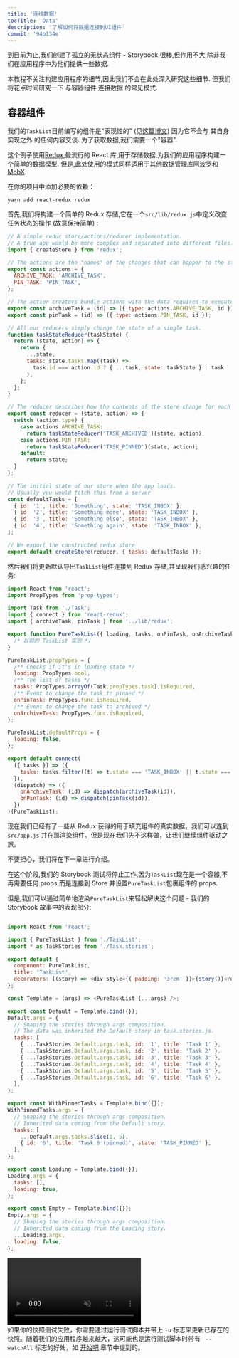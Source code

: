 ```yaml
---
title: '连线数据'
tocTitle: 'Data'
description: '了解如何将数据连接到UI组件'
commit: '94b134e'
---
```


到目前为止,我们创建了孤立的无状态组件 - Storybook 很棒,但作用不大,除非我们在应用程序中为他们提供一些数据.

本教程不关注构建应用程序的细节,因此我们不会在此处深入研究这些细节. 但我们将花点时间研究一下 与容器组件 连接数据 的常见模式.

## 容器组件

我们的`TaskList`目前编写的组件是"表现性的" (见[这篇博文](https://medium.com/@dan_abramov/smart-and-dumb-components-7ca2f9a7c7d0)) 因为它不会与 其自身实现之外 的任何内容交谈. 为了获取数据,我们需要一个"容器".

这个例子使用[Redux](https://redux.js.org/),最流行的 React 库,用于存储数据,为我们的应用程序构建一个简单的数据模型. 但是,此处使用的模式同样适用于其他数据管理库[阿波罗](https://www.apollographql.com/client/)和[MobX](https://mobx.js.org/).

在你的项目中添加必要的依赖：

```shell
yarn add react-redux redux
```

首先,我们将构建一个简单的 Redux 存储,它在一个`src/lib/redux.js`中定义改变任务状态的操作 (故意保持简单) :

```js:title=src/lib/redux.js
// A simple redux store/actions/reducer implementation.
// A true app would be more complex and separated into different files.
import { createStore } from 'redux';

// The actions are the "names" of the changes that can happen to the store
export const actions = {
  ARCHIVE_TASK: 'ARCHIVE_TASK',
  PIN_TASK: 'PIN_TASK',
};

// The action creators bundle actions with the data required to execute them
export const archiveTask = (id) => ({ type: actions.ARCHIVE_TASK, id });
export const pinTask = (id) => ({ type: actions.PIN_TASK, id });

// All our reducers simply change the state of a single task.
function taskStateReducer(taskState) {
  return (state, action) => {
    return {
      ...state,
      tasks: state.tasks.map((task) =>
        task.id === action.id ? { ...task, state: taskState } : task
      ),
    };
  };
}

// The reducer describes how the contents of the store change for each action
export const reducer = (state, action) => {
  switch (action.type) {
    case actions.ARCHIVE_TASK:
      return taskStateReducer('TASK_ARCHIVED')(state, action);
    case actions.PIN_TASK:
      return taskStateReducer('TASK_PINNED')(state, action);
    default:
      return state;
  }
};

// The initial state of our store when the app loads.
// Usually you would fetch this from a server
const defaultTasks = [
  { id: '1', title: 'Something', state: 'TASK_INBOX' },
  { id: '2', title: 'Something more', state: 'TASK_INBOX' },
  { id: '3', title: 'Something else', state: 'TASK_INBOX' },
  { id: '4', title: 'Something again', state: 'TASK_INBOX' },
];

// We export the constructed redux store
export default createStore(reducer, { tasks: defaultTasks });
```

然后我们将更新默认导出`TaskList`组件连接到 Redux 存储,并呈现我们感兴趣的任务:

```js:title=src/components/TaskList.js
import React from 'react';
import PropTypes from 'prop-types';

import Task from './Task';
import { connect } from 'react-redux';
import { archiveTask, pinTask } from '../lib/redux';

export function PureTaskList({ loading, tasks, onPinTask, onArchiveTask }) {
  /* 以前的 TaskList 实现 */
}

PureTaskList.propTypes = {
  /** Checks if it's in loading state */
  loading: PropTypes.bool,
  /** The list of tasks */
  tasks: PropTypes.arrayOf(Task.propTypes.task).isRequired,
  /** Event to change the task to pinned */
  onPinTask: PropTypes.func.isRequired,
  /** Event to change the task to archived */
  onArchiveTask: PropTypes.func.isRequired,
};

PureTaskList.defaultProps = {
  loading: false,
};

export default connect(
  ({ tasks }) => ({
    tasks: tasks.filter((t) => t.state === 'TASK_INBOX' || t.state === 'TASK_PINNED'),
  }),
  (dispatch) => ({
    onArchiveTask: (id) => dispatch(archiveTask(id)),
    onPinTask: (id) => dispatch(pinTask(id)),
  })
)(PureTaskList);
```

现在我们已经有了一些从 Redux 获得的用于填充组件的真实数据，我们可以连到 `src/app.js` 并在那渲染组件。但是现在我们先不这样做，让我们继续组件驱动之旅。

不要担心，我们将在下一章进行介绍。

在这个阶段,我们的 Storybook 测试将停止工作,因为`TaskList`现在是一个容器,不再需要任何 props,而是连接到 Store 并设置`PureTaskList`包裹组件的 props.

但是,我们可以通过简单地渲染`PureTaskList`来轻松解决这个问题 - 我们的 Storybook 故事中的表现部分:

```js:title=src/components/TaskList.stories.js

import React from 'react';

import { PureTaskList } from './TaskList';
import * as TaskStories from './Task.stories';

export default {
  component: PureTaskList,
  title: 'TaskList',
  decorators: [(story) => <div style={{ padding: '3rem' }}>{story()}</div>],
};

const Template = (args) => <PureTaskList {...args} />;

export const Default = Template.bind({});
Default.args = {
  // Shaping the stories through args composition.
  // The data was inherited the Default story in task.stories.js.
  tasks: [
    { ...TaskStories.Default.args.task, id: '1', title: 'Task 1' },
    { ...TaskStories.Default.args.task, id: '2', title: 'Task 2' },
    { ...TaskStories.Default.args.task, id: '3', title: 'Task 3' },
    { ...TaskStories.Default.args.task, id: '4', title: 'Task 4' },
    { ...TaskStories.Default.args.task, id: '5', title: 'Task 5' },
    { ...TaskStories.Default.args.task, id: '6', title: 'Task 6' },
  ],
};

export const WithPinnedTasks = Template.bind({});
WithPinnedTasks.args = {
  // Shaping the stories through args composition.
  // Inherited data coming from the Default story.
  tasks: [
    ...Default.args.tasks.slice(0, 5),
    { id: '6', title: 'Task 6 (pinned)', state: 'TASK_PINNED' },
  ],
};

export const Loading = Template.bind({});
Loading.args = {
  tasks: [],
  loading: true,
};

export const Empty = Template.bind({});
Empty.args = {
  // Shaping the stories through args composition.
  // Inherited data coming from the Loading story.
  ...Loading.args,
  loading: false,
};
```

<video autoPlay muted playsInline loop>
  <source
    src="/intro-to-storybook/finished-tasklist-states-6-0.mp4"
    type="video/mp4"
  />
</video>

<div class="aside">
如果你的快照测试失败，你需要通过运行测试脚本并带上 <code>-u</code> 标志来更新已存在的快照。随着我们的应用程序越来越大，这可能也是运行测试脚本时带有 <code> --watchAll</code> 标志的好处，如 <a href="/intro-to-storybook/react/zh-CN/get-started/">开始吧</a> 章节中提到的。
</div>
